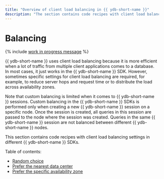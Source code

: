 ```yaml
---
title: "Overview of client load balancing in {{ ydb-short-name }}"
description: "The section contains code recipes with client load balancing settings in different {{ ydb-short-name }} SDKs."
---
```

# Balancing

{% include [work in progress message](_includes/addition.md) %}

{{ ydb-short-name }} uses client load balancing because it is more efficient when a lot of traffic from multiple client applications comes to a database.
In most cases, it just works in the {{ ydb-short-name }} SDK. However, sometimes specific settings for client load balancing are required, for example, to reduce server hops and request time or to distribute the load across availability zones.

Note that custom balancing is limited when it comes to {{ ydb-short-name }} sessions. Custom balancing in the {{ ydb-short-name }} SDKs is performed only when creating a new {{ ydb-short-name }} session on a specific node. Once the session is created, all queries in this session are passed to the node where the session was created. Queries in the same {{ ydb-short-name }} session are not balanced between different {{ ydb-short-name }} nodes.

This section contains code recipes with client load balancing settings in different {{ ydb-short-name }} SDKs.

Table of contents:
- [Random choice](balancing-random-choice.md)
- [Prefer the nearest data center](balancing-prefer-local.md)
- [Prefer the specific availability zone](balancing-prefer-location.md)
